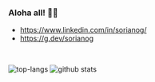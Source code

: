 ### Aloha all! 🤙🏽

- https://www.linkedin.com/in/sorianog/
- https://g.dev/sorianog

<br />

<!--
<img src="GS%20-%20Full%20Logo%20-%201024x768.png" height="300" alt="Gerald Soriano - Logo" align="center"/>  
-->

![top-langs](https://github-readme-stats.vercel.app/api/top-langs?username=sorianog&show_icons=true&theme=dark&hide=python)
![github stats](https://github-readme-stats.vercel.app/api?username=sorianog&show_icons=true&theme=dark)

<!--
**sorianog/sorianog** is a ✨ _special_ ✨ repository because its `README.md` (this file) appears on your GitHub profile.

Here are some ideas to get you started:

- 🔭 I’m currently working on ...
- 🌱 I’m currently learning ...
- 👯 I’m looking to collaborate on ...
- 🤔 I’m looking for help with ...
- 💬 Ask me about ...
- 📫 How to reach me: ...
- 😄 Pronouns: ...
- ⚡ Fun fact: ...
-->

